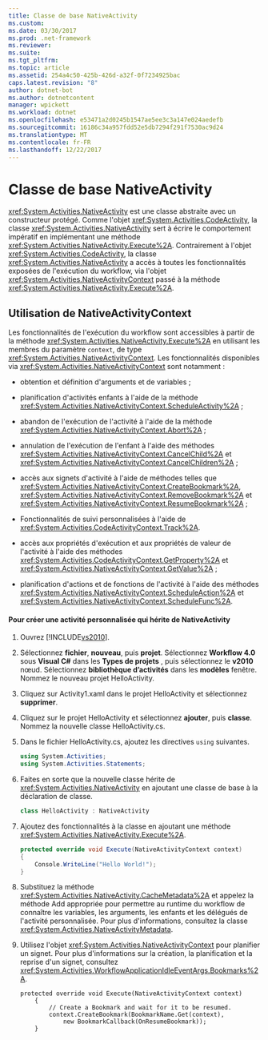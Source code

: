 ```yaml
---
title: Classe de base NativeActivity
ms.custom: 
ms.date: 03/30/2017
ms.prod: .net-framework
ms.reviewer: 
ms.suite: 
ms.tgt_pltfrm: 
ms.topic: article
ms.assetid: 254a4c50-425b-426d-a32f-0f7234925bac
caps.latest.revision: "8"
author: dotnet-bot
ms.author: dotnetcontent
manager: wpickett
ms.workload: dotnet
ms.openlocfilehash: e53471a2d0245b1547ae5ee3c3a147e024aedefb
ms.sourcegitcommit: 16186c34a957fdd52e5db7294f291f7530ac9d24
ms.translationtype: MT
ms.contentlocale: fr-FR
ms.lasthandoff: 12/22/2017
---
```

# <a name="nativeactivity-base-class"></a>Classe de base NativeActivity
<xref:System.Activities.NativeActivity> est une classe abstraite avec un constructeur protégé. Comme l'objet <xref:System.Activities.CodeActivity>, la classe <xref:System.Activities.NativeActivity> sert à écrire le comportement impératif en implémentant une méthode <xref:System.Activities.NativeActivity.Execute%2A>. Contrairement à l'objet <xref:System.Activities.CodeActivity>, la classe <xref:System.Activities.NativeActivity> a accès à toutes les fonctionnalités exposées de l'exécution du workflow, via l'objet <xref:System.Activities.NativeActivityContext> passé à la méthode <xref:System.Activities.NativeActivity.Execute%2A>.  
  
## <a name="using-nativeactivitycontext"></a>Utilisation de NativeActivityContext  
 Les fonctionnalités de l'exécution du workflow sont accessibles à partir de la méthode <xref:System.Activities.NativeActivity.Execute%2A> en utilisant les membres du paramètre `context`, de type <xref:System.Activities.NativeActivityContext>. Les fonctionnalités disponibles via <xref:System.Activities.NativeActivityContext> sont notamment :  
  
-   obtention et définition d'arguments et de variables ;  
  
-   planification d'activités enfants à l'aide de la méthode <xref:System.Activities.NativeActivityContext.ScheduleActivity%2A> ;  
  
-   abandon de l'exécution de l'activité à l'aide de la méthode <xref:System.Activities.NativeActivityContext.Abort%2A> ;  
  
-   annulation de l'exécution de l'enfant à l'aide des méthodes <xref:System.Activities.NativeActivityContext.CancelChild%2A> et <xref:System.Activities.NativeActivityContext.CancelChildren%2A> ;  
  
-   accès aux signets d'activité à l'aide de méthodes telles que <xref:System.Activities.NativeActivityContext.CreateBookmark%2A>, <xref:System.Activities.NativeActivityContext.RemoveBookmark%2A> et <xref:System.Activities.NativeActivityContext.ResumeBookmark%2A> ;  
  
-   Fonctionnalités de suivi personnalisées à l'aide de <xref:System.Activities.CodeActivityContext.Track%2A>.  
  
-   accès aux propriétés d'exécution et aux propriétés de valeur de l'activité à l'aide des méthodes <xref:System.Activities.CodeActivityContext.GetProperty%2A> et <xref:System.Activities.NativeActivityContext.GetValue%2A> ;  
  
-   planification d'actions et de fonctions de l'activité à l'aide des méthodes <xref:System.Activities.NativeActivityContext.ScheduleAction%2A> et <xref:System.Activities.NativeActivityContext.ScheduleFunc%2A>.  
  
#### <a name="to-create-a-custom-activity-that-inherits-from-nativeactivity"></a>Pour créer une activité personnalisée qui hérite de NativeActivity  
  
1.  Ouvrez [!INCLUDE[vs2010](../../../includes/vs2010-md.md)].  
  
2.  Sélectionnez **fichier**, **nouveau**, puis **projet**. Sélectionnez **Workflow 4.0** sous **Visual C#** dans les **Types de projets** , puis sélectionnez le **v2010** nœud. Sélectionnez **bibliothèque d’activités** dans les **modèles** fenêtre. Nommez le nouveau projet HelloActivity.  
  
3.  Cliquez sur Activity1.xaml dans le projet HelloActivity et sélectionnez **supprimer**.  
  
4.  Cliquez sur le projet HelloActivity et sélectionnez **ajouter**, puis **classe**. Nommez la nouvelle classe HelloActivity.cs.  
  
5.  Dans le fichier HelloActivity.cs, ajoutez les directives `using` suivantes.  
  
    ```csharp  
    using System.Activities;  
    using System.Activities.Statements;  
    ```  
  
6.  Faites en sorte que la nouvelle classe hérite de <xref:System.Activities.NativeActivity> en ajoutant une classe de base à la déclaration de classe.  
  
    ```csharp  
    class HelloActivity : NativeActivity  
    ```  
  
7.  Ajoutez des fonctionnalités à la classe en ajoutant une méthode <xref:System.Activities.NativeActivity.Execute%2A>.  
  
    ```csharp  
    protected override void Execute(NativeActivityContext context)  
    {  
        Console.WriteLine("Hello World!");  
    }  
    ```  
  
8.  Substituez la méthode <xref:System.Activities.NativeActivity.CacheMetadata%2A> et appelez la méthode Add appropriée pour permettre au runtime du workflow de connaître les variables, les arguments, les enfants et les délégués de l'activité personnalisée. Pour plus d'informations, consultez la classe <xref:System.Activities.NativeActivityMetadata>.  
  
9. Utilisez l'objet <xref:System.Activities.NativeActivityContext> pour planifier un signet. Pour plus d'informations sur la création, la planification et la reprise d'un signet, consultez <xref:System.Activities.WorkflowApplicationIdleEventArgs.Bookmarks%2A>.  
  
    ```  
    protected override void Execute(NativeActivityContext context)  
        {  
            // Create a Bookmark and wait for it to be resumed.  
            context.CreateBookmark(BookmarkName.Get(context),   
                new BookmarkCallback(OnResumeBookmark));  
        }  
    ```

